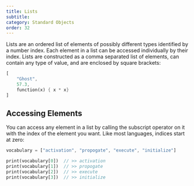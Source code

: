 ```yaml
---
title: Lists
subtitle:
category: Standard Objects
order: 32
---
```


Lists are an ordered list of elements of possibly different types identified by a number index. Each element in a list can be accessed individually by their index. Lists are constructed as a comma separated list of elements, can contain any type of value, and are enclosed by square brackets:

```dart
[
    "Ghost",
    57.3,
    function(x) { x * x}
]
```

## Accessing Elements

You can access any element in a list by calling the subscript operator on it with the index of the element you want. Like most languages, indices start at zero:

```dart
vocabulary = ["activation", "propogate", "execute", "initialize"]

print(vocabulary[0])  // >> activation
print(vocabulary[1])  // >> propogate
print(vocabulary[2])  // >> execute
print(vocabulary[3])  // >> initialize
```
